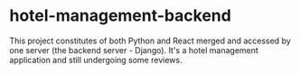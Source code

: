 # hotel-management-backend
This project constitutes of both Python and React merged and accessed by one server (the backend server - Django).
It's a hotel management application and still undergoing some reviews.
